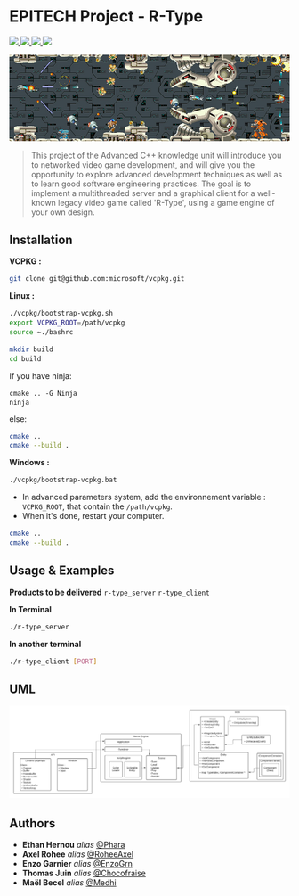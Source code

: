 # EPITECH Project - R-Type

<a href="https://img.shields.io/badge/MADE%20WITH-C%2B%2B-015482" alt="C++">
    <img src="https://img.shields.io/badge/MADE%20WITH-C%2B%2B-015482" />
</a>
<a href="https://img.shields.io/badge/MADE%20WITH-OpenGL-63809f" alt="OpenGL">
    <img src="https://img.shields.io/badge/MADE%20WITH-OpenGL-63809f">
</a>
<a href="https://img.shields.io/badge/MADE%20WITH-VCPKG-f9c438" alt="Vcpkg">
    <img src="https://img.shields.io/badge/MADE%20WITH-VCPKG-f9c438" />
</a>
<a href="https://img.shields.io/badge/MADE%20WITH-CMAKE-CB2030" alt="Cmake">
    <img src="https://img.shields.io/badge/MADE%20WITH-CMAKE-CB2030" />
</a>

![Alt text](doc/RType.png)

> This project of the Advanced C++ knowledge unit will introduce you to networked video game development, and will give you the opportunity to explore advanced development techniques as well as to learn good software engineering practices.
The goal is to implement a multithreaded server and a graphical client for a well-known legacy video game called 'R-Type', using a game engine of your own design.

## Installation

**VCPKG :**
```bash
git clone git@github.com:microsoft/vcpkg.git
```

**Linux :**
```bash
./vcpkg/bootstrap-vcpkg.sh
export VCPKG_ROOT=/path/vcpkg
source ~./bashrc
```
```bash
mkdir build
cd build
```

If you have ninja:
```
cmake .. -G Ninja
ninja
```
else:
```bash
cmake ..
cmake --build .
```


**Windows :**
```bash
./vcpkg/bootstrap-vcpkg.bat
```
- In advanced parameters system, add the environnement variable : `VCPKG_ROOT`, that contain the `/path/vcpkg`.
- When it's done, restart your computer.

```bash
cmake ..
cmake --build .
```

## Usage & Examples

**Products to be delivered**
`r-type_server` `r-type_client`

**In Terminal**
```bash
./r-type_server
```

**In another terminal**
```bash
./r-type_client [PORT]
```

## UML
![GameEngine](doc/GameEngine.jpeg)

## Authors

* **Ethan Hernou** _alias_ [@Phara](https://github.com/PharaEthan)
* **Axel Rohee** _alias_ [@RoheeAxel](https://github.com/RoheeAxel)
* **Enzo Garnier** _alias_ [@EnzoGrn](https://github.com/EnzoGrn)
* **Thomas Juin** _alias_ [@Chocofraise](https://github.com/thomasjuin1)
* **Maël Becel** _alias_ [@Medhi](https://github.com/maelbecel)
